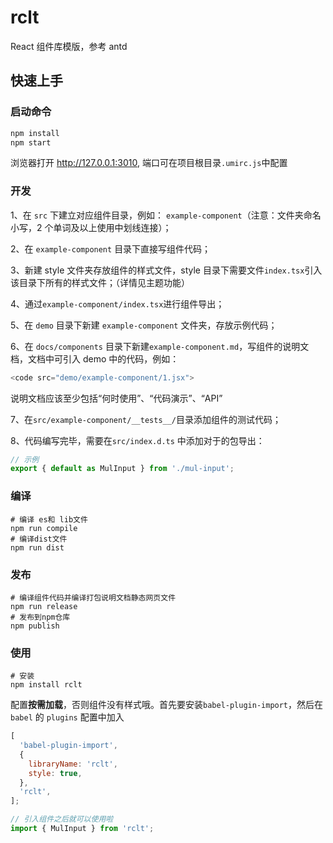 # rclt

React 组件库模版，参考 antd

## 快速上手

### 启动命令

```sh
npm install
npm start
```

浏览器打开 http://127.0.0.1:3010, 端口可在项目根目录`.umirc.js`中配置

### 开发

1、在 `src` 下建立对应组件目录，例如： `example-component`（注意：文件夹命名小写，2 个单词及以上使用中划线连接）；

2、在 `example-component` 目录下直接写组件代码；

3、新建 style 文件夹存放组件的样式文件，style 目录下需要文件`index.tsx`引入该目录下所有的样式文件；（详情见主题功能）

4、通过`example-component/index.tsx`进行组件导出；

5、在 `demo` 目录下新建 `example-component` 文件夹，存放示例代码；

6、在 `docs/components` 目录下新建`example-component.md`，写组件的说明文档，文档中可引入 demo 中的代码，例如：

```js
<code src="demo/example-component/1.jsx">
```

说明文档应该至少包括“何时使用”、“代码演示”、“API”

7、在`src/example-component/__tests__/`目录添加组件的测试代码；

8、代码编写完毕，需要在`src/index.d.ts` 中添加对于的包导出：

```js
// 示例
export { default as MulInput } from './mul-input';
```

### 编译

```shell
# 编译 es和 lib文件
npm run compile
# 编译dist文件
npm run dist
```

### 发布

```shell
# 编译组件代码并编译打包说明文档静态网页文件
npm run release
# 发布到npm仓库
npm publish
```

### 使用

```shell
# 安装
npm install rclt
```

配置**按需加载**，否则组件没有样式哦。首先要安装`babel-plugin-import`，然后在 `babel` 的 `plugins` 配置中加入

```js
[
  'babel-plugin-import',
  {
    libraryName: 'rclt',
    style: true,
  },
  'rclt',
];
```

```js
// 引入组件之后就可以使用啦
import { MulInput } from 'rclt';
```
